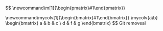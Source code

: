 $$
\newcommand\m[1]{\begin{pmatrix}#1\end{pmatrix}} 

 \newcommand\mycolv[1]{\begin{bmatrix}#1\end{bmatrix}}
 \mycolv{a\\b}
 \begin{bmatrix} a & b & c \\ d & f & g \end{bmatrix}
$$
Git removeal
